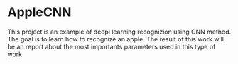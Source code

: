 # AppleCNN
This project is an example of deepl learning recognizion using CNN method.
The goal is to learn how to recognize an apple. The result of this work will be an report about the most importants parameters used
in this type of work
